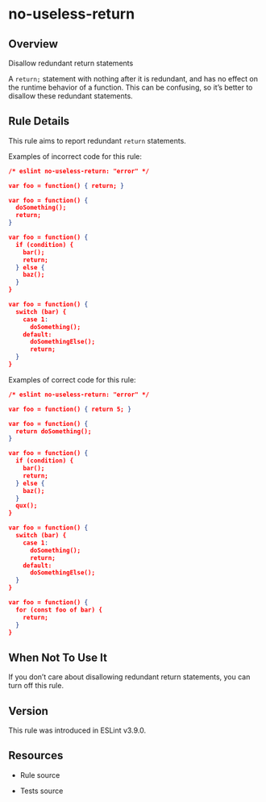 

# no-useless-return
## Overview

Disallow redundant return statements

A `return;` statement with nothing after it is redundant, and has no effect on the runtime behavior of a function. This can be confusing, so it’s better to disallow these redundant statements.

## Rule Details

This rule aims to report redundant `return` statements.

Examples of incorrect code for this rule:


```json
/* eslint no-useless-return: "error" */

var foo = function() { return; }

var foo = function() {
  doSomething();
  return;
}

var foo = function() {
  if (condition) {
    bar();
    return;
  } else {
    baz();
  }
}

var foo = function() {
  switch (bar) {
    case 1:
      doSomething();
    default:
      doSomethingElse();
      return;
  }
}

```

Examples of correct code for this rule:


```json
/* eslint no-useless-return: "error" */

var foo = function() { return 5; }

var foo = function() {
  return doSomething();
}

var foo = function() {
  if (condition) {
    bar();
    return;
  } else {
    baz();
  }
  qux();
}

var foo = function() {
  switch (bar) {
    case 1:
      doSomething();
      return;
    default:
      doSomethingElse();
  }
}

var foo = function() {
  for (const foo of bar) {
    return;
  }
}

```

## When Not To Use It

If you don’t care about disallowing redundant return statements, you can turn off this rule.

## Version

This rule was introduced in ESLint v3.9.0.

## Resources


- Rule source 

- Tests source 

